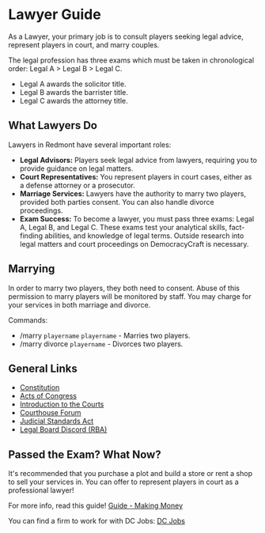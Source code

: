 # Lawyer Guide

As a Lawyer, your primary job is to consult players seeking legal advice, represent players in court, and marry couples.

The legal profession has three exams which must be taken in chronological order: Legal A > Legal B > Legal C.
- Legal A awards the solicitor title.
- Legal B awards the barrister title.
- Legal C awards the attorney title.

## What Lawyers Do

Lawyers in Redmont have several important roles:
- **Legal Advisors:** Players seek legal advice from lawyers, requiring you to provide guidance on legal matters.
- **Court Representatives:** You represent players in court cases, either as a defense attorney or a prosecutor.
- **Marriage Services:** Lawyers have the authority to marry two players, provided both parties consent. You can also handle divorce proceedings.
- **Exam Success:** To become a lawyer, you must pass three exams: Legal A, Legal B, and Legal C. These exams test your analytical skills, fact-finding abilities, and knowledge of legal terms. Outside research into legal matters and court proceedings on DemocracyCraft is necessary.

## Marrying

In order to marry two players, they both need to consent. Abuse of this permission to marry players will be monitored by staff. You may charge for your services in both marriage and divorce.

Commands:
- /marry ``playername`` ``playername`` - Marries two players.
- /marry divorce ``playername`` - Divorces two players.

## General Links

- [Constitution](https://democracycraft.net/threads/constitution.6/)
- [Acts of Congress](https://democracycraft.net/forums/acts-of-congress.36/)
- [Introduction to the Courts](https://www.democracycraft.net/threads/introduction-to-the-courts.6629/)
- [Courthouse Forum](https://democracycraft.net/forums/court.19/)
- [Judicial Standards Act](https://www.democracycraft.net/threads/judicial-standards-act.5868/)
- [Legal Board Discord (RBA)](https://discord.gg/U6gtx7Kqbh)

## Passed the Exam? What Now?

It's recommended that you purchase a plot and build a store or rent a shop to sell your services in. You can offer to represent players in court as a professional lawyer!

For more info, read this guide! [Guide - Making Money](https://democracycraft.net/threads/making-money.1410/)

You can find a firm to work for with DC Jobs: [DC Jobs](https://discord.gg/Q8rNjddjjh)
